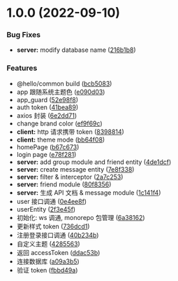 # 1.0.0 (2022-09-10)


### Bug Fixes

* **server:** modify database name ([216b1b8](https://github.com/CCZX/Hello/commit/216b1b8fc3e565044ed6d158f5231f5182bf1d69))


### Features

* @hello/common build ([bcb5083](https://github.com/CCZX/Hello/commit/bcb50837825ea2de245eb86ad800311d9aa7e6c3))
* app 跟随系统主题色 ([e090d03](https://github.com/CCZX/Hello/commit/e090d0340bc68c5779708e627e5c1ef05b65b815))
* app_guard ([52e98f8](https://github.com/CCZX/Hello/commit/52e98f8dddd0da38a06b0bf913d7cea3ccce1a77))
* auth token ([41bea89](https://github.com/CCZX/Hello/commit/41bea896aa03e622184be732386a484153267887))
* axios 封装 ([6e2dd71](https://github.com/CCZX/Hello/commit/6e2dd71f16547b3d9b6a20384db7e66abad4d098))
* change brand color ([ef9f69c](https://github.com/CCZX/Hello/commit/ef9f69cfdf4f765382e16e94fe582c72971f2527))
* **client:** http 请求携带 token ([8398814](https://github.com/CCZX/Hello/commit/8398814feff0825f17e247bd6d5c66d82beb56dc))
* **client:** theme mode ([bb64f08](https://github.com/CCZX/Hello/commit/bb64f0876e7c411a89d2a7ad9eb3ae666bb4be60))
* homePage ([b67c673](https://github.com/CCZX/Hello/commit/b67c673d83c9765edec84cbe6045b1616aad661a))
* login page ([e78f281](https://github.com/CCZX/Hello/commit/e78f2817de598f6f37eb3dc1ab240e7a89d88a01))
* **server:** add group module and friend entity ([4de1dcf](https://github.com/CCZX/Hello/commit/4de1dcfc60b87afec075485a29d5a942d1c3b00a))
* **server:** create message entity ([7e8f338](https://github.com/CCZX/Hello/commit/7e8f338dc982ea6705f3227a259635301cb86e00))
* **server:** filter & interceptor ([2a7c253](https://github.com/CCZX/Hello/commit/2a7c253880ef87e12c03c74d5b86c410b1ae76ef))
* **server:** friend module ([80f8356](https://github.com/CCZX/Hello/commit/80f8356c04c7b6879e90378a5b05d75cd88b81e4))
* **server:** 生成 API 文档 & message module ([1c141f4](https://github.com/CCZX/Hello/commit/1c141f40786f3764ee86e7a2ab49287787f71f7e))
* user 接口调通 ([0e4ee8f](https://github.com/CCZX/Hello/commit/0e4ee8fdb6981a7bf18f57a03775eb9434158a7e))
* userEntity ([2f3e45f](https://github.com/CCZX/Hello/commit/2f3e45fec9052b570c6ae2098fc7657fb92ea8dc))
* 初始化: ws 调通, monorepo 包管理 ([6a38162](https://github.com/CCZX/Hello/commit/6a38162efebf74ce8d525150e2df5bd8672a1a64))
* 更新样式 token ([736dcd1](https://github.com/CCZX/Hello/commit/736dcd15e577888159ab92b95a783f881b9695b3))
* 注册登录接口调通 ([40b234b](https://github.com/CCZX/Hello/commit/40b234b5b85732d5c62e779de45e15ee8445498e))
* 自定义主题 ([4285563](https://github.com/CCZX/Hello/commit/428556386c343f1c9fea953657ddea15d6701887))
* 返回 accessToken ([ddac53b](https://github.com/CCZX/Hello/commit/ddac53b6db448bc250fff4778628c060b56dda1c))
* 连接数据库 ([a09a3b5](https://github.com/CCZX/Hello/commit/a09a3b58e7d590a359cbeb7a345e61fdea7f8a2a))
* 验证 token ([fbbd49a](https://github.com/CCZX/Hello/commit/fbbd49aae149a881b579c2a8378a112a8b944ee8))



